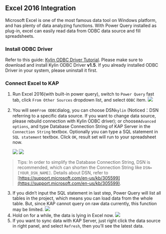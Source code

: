 ## Excel 2016 Integration

Microsoft Excel is one of the most famous data tool on Windows platform, and has plenty of data analyzing functions. With Power Query installed as plug-in, excel can easily read data from ODBC data source and fill spreadsheets. 

### Install ODBC Driver
Refer to this guide: [Kylin ODBC Driver Tutorial](./odbc.html).
Please make sure to download and install Kylin ODBC Driver __v1.5__. If you already installed ODBC Driver in your system, please uninstall it first.  

### Connect Excel to KAP
1. Run Excel 2016(with built-in power query), switch to `Power Query` fast tab, click `From Other Sources` dropdown list, and select `ODBC` item.
   ![](images/excel_2016/excel_1.PNG)

2. You will see`From ODBC`dialog, you can choose DSN`kylin` (Noticed：DSN referring to a specific data source. If you want to change data source, please rebuild connection with Kylin ODBC driver); or choose`Advanced options`, and type Database Connection String of KAP Server in the `Connection String` textbox. Optionally you can type a SQL statement in `SQL statement` textbox. Click `OK`, result set will run to your spreadsheet now.

   ![](images/excel_2016/excel_3.PNG)
   ![](images/excel_2016/excel_4.PNG)

> Tips: In order to simplify the Database Connection String, DSN is recommended, which can shorten the Connection String like `DSN=[YOUR_DSN_NAME]`. Details about DSN, refer to [https://support.microsoft.com/en-us/kb/305599](https://support.microsoft.com/en-us/kb/305599).


3. If you didn’t input the SQL statement in last step, Power Query will list all tables in the project, which means you can load data from the whole table. But, since KAP cannot query on raw data currently, this function may be limited.
   ![](images/excel_2016/excel_6.png)
4. Hold on for a while, the data is lying in Excel now.
   ![](images/excel_2016/excel_7.png)
5. If you want to sync data with KAP Server, just right click the data source in right panel, and select `Refresh`, then you’ll see the latest data.
